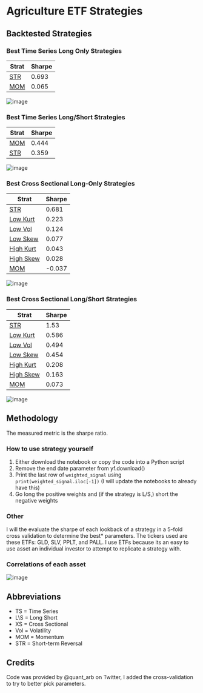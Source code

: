 # Agriculture ETF Strategies

## Backtested Strategies

### Best Time Series Long Only Strategies

| Strat | Sharpe |
|-------|--------|
| [STR][1]   | 0.693  |
| [MOM][2]   | 0.065  |

![image](https://github.com/replacementAI/A-Backtest-A-Day/assets/55959390/b0024e0f-6d63-40dd-97db-3c19acd53fad)

### Best Time Series Long/Short Strategies

| Strat | Sharpe |
|-------|--------|
| [MOM][3]   | 0.444  |
| [STR][4]   | 0.359  |

![image](https://github.com/replacementAI/A-Backtest-A-Day/assets/55959390/c83a9562-0798-44c2-a81e-564e31ace65b)

### Best Cross Sectional Long-Only Strategies

| Strat           | Sharpe |
|-----------------|--------|
| [STR][5]        | 0.681  |
| [Low Kurt][6]   | 0.223  |
| [Low Vol][7]    | 0.124  |
| [Low Skew][8]   | 0.077  |
| [High Kurt][9]  | 0.043  |
| [High Skew][10] | 0.028  |
| [MOM][11]       | -0.037 |

![image](https://github.com/replacementAI/A-Backtest-A-Day/assets/55959390/56e87a5f-4a84-4167-b13a-8e45cc662799)

### Best Cross Sectional Long/Short Strategies

| Strat           | Sharpe |
|-----------------|--------|
| [STR][12]       | 1.53   |
| [Low Kurt][13]  | 0.586  |
| [Low Vol][14]   | 0.494  |
| [Low Skew][15]  | 0.454  |
| [High Kurt][16] | 0.208  |
| [High Skew][17] | 0.163  |
| [MOM][18]       | 0.073  |

![image](https://github.com/replacementAI/A-Backtest-A-Day/assets/55959390/bb2dfc47-968f-493d-9aaa-a5d47af7fd36)


## Methodology
The measured metric is the sharpe ratio.
### How to use strategy yourself
1. Either download the notebook or copy the code into a Python script
2. Remove the end date parameter from yf.download()
3. Print the last row of ```weighted_signal``` using ```print(weighted_signal.iloc[-1])``` (I will update the notebooks to already have this)
4. Go long the positive weights and (if the strategy is L/S,) short the negative weights
### Other
I will the evaluate the sharpe of each lookback of a strategy in a 5-fold cross validation to determine the best* parameters. The tickers used are these ETFs: GLD, SLV, PPLT, and PALL. I use ETFs because its an easy to use asset an individual investor to attempt to replicate a strategy with.
### Correlations of each asset
![image](https://github.com/replacementAI/A-Backtest-A-Day/assets/55959390/31e4da58-8ddc-46cf-bc42-32f9423a17e5)


## Abbreviations
- TS = Time Series
- L\S = Long Short
- XS = Cross Sectional
- Vol = Volatility
- MOM = Momentum
- STR = Short-term Reversal

## Credits
Code was provided by @quant_arb on Twitter, I added the cross-validation to try to better pick parameters.

[1]: <https://github.com/replacementAI/A-Backtest-A-Day/blob/main/Agriculture/TS%20Long-Only%20STR.ipynb>
[2]: <https://github.com/replacementAI/A-Backtest-A-Day/blob/main/Agriculture/TS%20Long-Only%20MOM.ipynb>
[3]: <https://github.com/replacementAI/A-Backtest-A-Day/blob/main/Agriculture/TS%20L%5CS%20MOM.ipynb>
[4]: <https://github.com/replacementAI/A-Backtest-A-Day/blob/main/Agriculture/TS%20L%5CS%20STR.ipynb>
[5]: <https://github.com/replacementAI/A-Backtest-A-Day/blob/main/Agriculture/XS%20Long-Only%20Low%20Skew.ipynb>
[6]: <https://github.com/replacementAI/A-Backtest-A-Day/blob/main/Agriculture/XS%20Long-Only%20Low%20Kurt.ipynb>
[7]: <https://github.com/replacementAI/A-Backtest-A-Day/blob/main/Agriculture/XS%20Long-Only%20High%20Kurt.ipynb>
[8]: <https://github.com/replacementAI/A-Backtest-A-Day/blob/main/Agriculture/XS%20Long-Only%20MOM.ipynb>
[9]: <https://github.com/replacementAI/A-Backtest-A-Day/blob/main/Agriculture/XS%20Long-Only%20High%20Skew.ipynb>
[10]: <https://github.com/replacementAI/A-Backtest-A-Day/blob/main/Agriculture/XS%20Long-Only%20STR.ipynb>
[11]: <https://github.com/replacementAI/A-Backtest-A-Day/blob/main/Agriculture/XS%20Long-Only%20Low-Vol.ipynb>
[12]: <https://github.com/replacementAI/A-Backtest-A-Day/blob/main/Agriculture/XS%20L%5CS%20Low%20Skew.ipynb>
[13]: <https://github.com/replacementAI/A-Backtest-A-Day/blob/main/Agriculture/XS%20L%5CS%20MOM.ipynb>
[14]: <https://github.com/replacementAI/A-Backtest-A-Day/blob/main/Agriculture/XS%20L%5CS%20High%20Kurt.ipynb>
[15]: <https://github.com/replacementAI/A-Backtest-A-Day/blob/main/Agriculture/XS%20L%5CS%20Low%20Kurt.ipynb>
[16]: <https://github.com/replacementAI/A-Backtest-A-Day/blob/main/Agriculture/XS%20L%5CS%20High%20Skew.ipynb>
[17]: <https://github.com/replacementAI/A-Backtest-A-Day/blob/main/Agriculture/XS%20L%5CS%20STR.ipynb>
[18]: <https://github.com/replacementAI/A-Backtest-A-Day/blob/main/Agriculture/XS%20L%5CS%20Low-Vol.ipynb>
